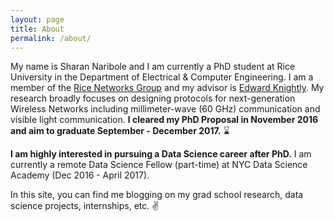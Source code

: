 ```yaml
---
layout: page
title: About
permalink: /about/
---
```


My name is Sharan Naribole and I am currently a PhD student at Rice University in the Department of Electrical & Computer Engineering. I am a member of the [Rice Networks Group][rng] and my advisor is [Edward Knightly][knightly]. My research broadly focuses on designing protocols for next-generation Wireless Networks including millimeter-wave (60 GHz) communication and visible light communication. **I cleared my PhD Proposal in November 2016 and aim to graduate September - December 2017.** :hourglass:

**I am highly interested in pursuing a Data Science career after PhD.** I am currently a remote Data Science Fellow (part-time) at NYC Data Science Academy (Dec 2016 - April 2017).

In this site, you can find me blogging on my grad school research, data science projects, internships, etc. :v:

[rng]: http://networks.rice.edu/
[knightly]: http://knightly.rice.edu/
